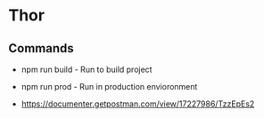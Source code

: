 # Thor

## Commands

- npm run build - Run to build project
- npm run prod - Run in production envioronment

- https://documenter.getpostman.com/view/17227986/TzzEpEs2
